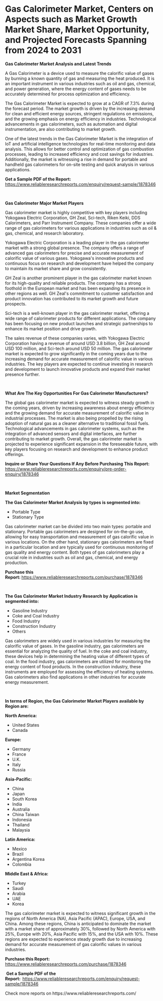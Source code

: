 <p><h1>Gas Calorimeter Market, Centers on Aspects such as Market Growth Market Share, Market Opportunity, and Projected Forecasts Spanning from 2024 to 2031</h1></p><p><strong>Gas Calorimeter Market Analysis and Latest Trends</strong></p>
<p><p>A Gas Calorimeter is a device used to measure the calorific value of gases by burning a known quantity of gas and measuring the heat produced. It is an important instrument in various industries such as oil and gas, chemical, and power generation, where the energy content of gases needs to be accurately determined for process optimization and efficiency.</p><p>The Gas Calorimeter Market is expected to grow at a CAGR of 7.3% during the forecast period. The market growth is driven by the increasing demand for clean and efficient energy sources, stringent regulations on emissions, and the growing emphasis on energy efficiency in industries. Technological advancements in gas calorimeters, such as automation and digital instrumentation, are also contributing to market growth.</p><p>One of the latest trends in the Gas Calorimeter Market is the integration of IoT and artificial intelligence technologies for real-time monitoring and data analysis. This allows for better control and optimization of gas combustion processes, leading to increased efficiency and cost savings for industries. Additionally, the market is witnessing a rise in demand for portable and handheld gas calorimeters for on-site testing and quick analysis in various applications.</p></p>
<p><strong>Get a Sample PDF of the Report:&nbsp;</strong> <a href="https://www.reliableresearchreports.com/enquiry/request-sample/1878346">https://www.reliableresearchreports.com/enquiry/request-sample/1878346</a></p>
<p>&nbsp;</p>
<p><strong>Gas Calorimeter Major Market Players</strong></p>
<p><p>Gas calorimeter market is highly competitive with key players including Yokogawa Electric Corporation, GH Zeal, Sci-tech, Riken Keiki, DDS Calorimeters, and Parr Instrument Company. These companies offer a wide range of gas calorimeters for various applications in industries such as oil & gas, chemical, and research laboratory.</p><p>Yokogawa Electric Corporation is a leading player in the gas calorimeter market with a strong global presence. The company offers a range of advanced gas calorimeters for precise and accurate measurement of calorific value of various gases. Yokogawa's innovative products and continuous focus on research and development have helped the company to maintain its market share and grow consistently.</p><p>GH Zeal is another prominent player in the gas calorimeter market known for its high-quality and reliable products. The company has a strong foothold in the European market and has been expanding its presence in other regions as well. GH Zeal's commitment to customer satisfaction and product innovation has contributed to its market growth and future prospects.</p><p>Sci-tech is a well-known player in the gas calorimeter market, offering a wide range of calorimeter products for different applications. The company has been focusing on new product launches and strategic partnerships to enhance its market position and drive growth.</p><p>The sales revenue of these companies varies, with Yokogawa Electric Corporation having a revenue of around USD 3.8 billion, GH Zeal around USD 100 million, and Sci-tech around USD 50 million. The gas calorimeter market is expected to grow significantly in the coming years due to the increasing demand for accurate measurement of calorific value in various industries. The key players are expected to continue investing in research and development to launch innovative products and expand their market presence further.</p></p>
<p>&nbsp;</p>
<p><strong>What Are The Key Opportunities For Gas Calorimeter Manufacturers?</strong></p>
<p><p>The global gas calorimeter market is expected to witness steady growth in the coming years, driven by increasing awareness about energy efficiency and the growing demand for accurate measurement of calorific value in industrial processes. The market is also being propelled by the rising adoption of natural gas as a cleaner alternative to traditional fossil fuels. Technological advancements in gas calorimeter systems, such as the integration of advanced sensors and digital interfaces, are further contributing to market growth. Overall, the gas calorimeter market is projected to experience significant expansion in the foreseeable future, with key players focusing on research and development to enhance product offerings.</p></p>
<p><strong>Inquire or Share Your Questions If Any Before Purchasing This Report:</strong> <a href="https://www.reliableresearchreports.com/enquiry/pre-order-enquiry/1878346">https://www.reliableresearchreports.com/enquiry/pre-order-enquiry/1878346</a></p>
<p>&nbsp;</p>
<p><strong>Market Segmentation</strong></p>
<p><strong>The Gas Calorimeter Market Analysis by types is segmented into:</strong></p>
<p><ul><li>Portable Type</li><li>Stationary Type</li></ul></p>
<p><p>Gas calorimeter market can be divided into two main types: portable and stationary. Portable gas calorimeters are designed for on-the-go use, allowing for easy transportation and measurement of gas calorific value in various locations. On the other hand, stationary gas calorimeters are fixed in a particular location and are typically used for continuous monitoring of gas quality and energy content. Both types of gas calorimeters play a crucial role in industries such as oil and gas, chemical, and energy production.</p></p>
<p><strong>Purchase this Report:&nbsp;</strong><a href="https://www.reliableresearchreports.com/purchase/1878346">https://www.reliableresearchreports.com/purchase/1878346</a></p>
<p>&nbsp;</p>
<p><strong>The Gas Calorimeter Market Industry Research by Application is segmented into:</strong></p>
<p><ul><li>Gasoline Industry</li><li>Coke and Coal Industry</li><li>Food Industry</li><li>Construction Industry</li><li>Others</li></ul></p>
<p><p>Gas calorimeters are widely used in various industries for measuring the calorific value of gases. In the gasoline industry, gas calorimeters are essential for analyzing the quality of fuel. In the coke and coal industry, these devices help in determining the heating value of different types of coal. In the food industry, gas calorimeters are utilized for monitoring the energy content of food products. In the construction industry, these instruments are employed for assessing the efficiency of heating systems. Gas calorimeters also find applications in other industries for accurate energy measurement.</p></p>
<p>&nbsp;</p>
<p><strong>In terms of Region, the Gas Calorimeter Market Players available by Region are:</strong></p>
<p>
    <p> <strong> North America: </strong>
        <ul>
            <li>United States</li>
            <li>Canada</li>
        </ul>
        </p> 
    <p> <strong> Europe: </strong>
        <ul>
            <li>Germany</li>
            <li>France</li>
            <li>U.K.</li>
            <li>Italy</li>
            <li>Russia</li>
        </ul>
        </p> 
    <p> <strong> Asia-Pacific: </strong>
        <ul>
            <li>China</li>
            <li>Japan</li>
            <li>South Korea</li>
            <li>India</li>
            <li>Australia</li>
            <li>China Taiwan</li>
            <li>Indonesia</li>
            <li>Thailand</li>
            <li>Malaysia</li>
        </ul>
        </p> 
    <p> <strong> Latin America: </strong>
        <ul>
            <li>Mexico</li>
            <li>Brazil</li>
            <li>Argentina Korea</li>
            <li>Colombia</li>
        </ul>
        </p> 
    <p> <strong> Middle East & Africa: </strong>
        <ul>
            <li>Turkey</li>
            <li>Saudi</li>
            <li>Arabia</li>
            <li>UAE</li>
            <li>Korea</li>
        </ul>
    </p>
    </p>
<p><p>The gas calorimeter market is expected to witness significant growth in the regions of North America (NA), Asia Pacific (APAC), Europe, USA, and China. Among these regions, China is anticipated to dominate the market with a market share of approximately 30%, followed by North America with 25%, Europe with 20%, Asia Pacific with 15%, and the USA with 10%. These regions are expected to experience steady growth due to increasing demand for accurate measurement of gas calorific values in various industries.</p></p>
<p><strong>Purchase this Report: </strong><a href="https://www.reliableresearchreports.com/purchase/1878346">https://www.reliableresearchreports.com/purchase/1878346</a></p>
<p>&nbsp;<strong>Get a Sample PDF of the Report:&nbsp;&nbsp;</strong><a href="https://www.reliableresearchreports.com/enquiry/request-sample/1878346">https://www.reliableresearchreports.com/enquiry/request-sample/1878346</a></p>
<p><strong></strong></p>
<p>Check more reports on https://www.reliableresearchreports.com/</p>